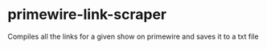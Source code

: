 # primewire-link-scraper
Compiles all the links for a given show on primewire and saves it to a txt file
